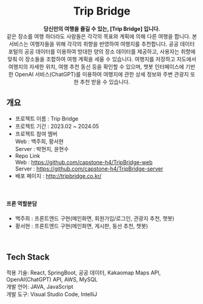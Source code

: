 
<div align=center>
  
# Trip Bridge
**당신만의 여행을 즐길 수 있는, [Trip Bridge] 입니다.** <br>
같은 장소를 여행 하더라도 사람들은 각각의 목표와 계획에 의해 다른 여행을 합니다. 본 서비스는 여행자들을 위해 각각의 취향을 반영하여 여행지를 추천합니다. 공공 데이터 포털의 공공 데이터를 이용하여 방대한 양의 장소 데이터를 제공하고, 사용자는 취향에 맞춰 이 장소들을 조합하여 여행 계획을 세울 수 있습니다. 여행지를 저장하고 지도에서 여행지의 자세한 위치, 여행 추천 동선 등을 확인할 수 있으며, 챗봇 인터페이스에 기반한 OpenAI 서비스(ChatGPT)를 이용하여 여행지에 관한 상세 정보와 주변 관광지 또한 추천 받을 수 있습니다. <br>
</div>

## 개요
- 프로젝트 이름 : Trip Bridge <br>
- 프로젝트 기간 : 2023.02 ~ 2024.05 <br>
- 프로젝트 참여 멤버 <br>
  Web :  백주희, 황서현 <br>
  Server : 박현지, 윤현수 <br>
- Repo Link <br>
  Web : https://github.com/capstone-h4/TripBridge-web <br>
  Server : https://github.com/capstone-h4/TripBridge-server <br>
- 배포 페이지 : http://tripbridge.co.kr/ <br>
<br><br>

#### 프론 역할분담
- 백주희 : 프론트엔드 구현(메인화면, 회원가입/로그인, 관광지 추천, 챗봇) <br>
- 황서현 : 프론트엔드 구현(메인화면, 게시판, 동선 추천, 챗봇)

<br>

## Tech Stack
적용 기술: React, SpringBoot, 공공 데이터, Kakaomap Maps API, OpenAI(ChatGPT) API, AWS, MySQL <br>
개발 언어: JAVA, JavaScript <br>
개발 도구: Visual Studio Code, IntelliJ


<br><br>

